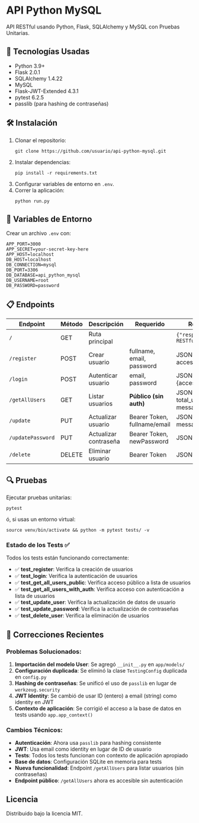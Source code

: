 # API Python MySQL

API RESTful usando Python, Flask, SQLAlchemy y MySQL con Pruebas Unitarias.

## 🚀 Tecnologías Usadas

- Python 3.9+
- Flask 2.0.1
- SQLAlchemy 1.4.22
- MySQL
- Flask-JWT-Extended 4.3.1
- pytest 6.2.5
- passlib (para hashing de contraseñas)

## 🛠️ Instalación

1. Clonar el repositorio:
   ```
   git clone https://github.com/usuario/api-python-mysql.git
   ```
2. Instalar dependencias:
   ```
   pip install -r requirements.txt
   ```
3. Configurar variables de entorno en `.env`.
4. Correr la aplicación:
   ```
   python run.py
   ```

## 🔧 Variables de Entorno

Crear un archivo `.env` con:
```
APP_PORT=3000
APP_SECRET=your-secret-key-here
APP_HOST=localhost
DB_HOST=localhost
DB_CONNECTION=mysql
DB_PORT=3306
DB_DATABASE=api_python_mysql
DB_USERNAME=root
DB_PASSWORD=password
```

## 📋 Endpoints

| Endpoint         | Método | Descripción          | Requerido                  | Respuesta                          |
|------------------|--------|----------------------|----------------------------|------------------------------------|
| `/`              | GET    | Ruta principal       |                            | `{"response":"Flask RESTful API"}`|
| `/register`      | POST   | Crear usuario        | fullname, email, password  | JSON {message, access_token}       |
| `/login`         | POST   | Autenticar usuario   | email, password            | JSON {access_token}                |
| `/getAllUsers`   | GET    | Listar usuarios      | **Público (sin auth)**     | JSON {users, total_users, message} |
| `/update`        | PUT    | Actualizar usuario   | Bearer Token, fullname/email | JSON {dataUser, message}         |
| `/updatePassword`| PUT    | Actualizar contraseña| Bearer Token, newPassword  | JSON {message}                     |
| `/delete`        | DELETE | Eliminar usuario     | Bearer Token               | JSON {message}                     |

## 🔍 Pruebas

Ejecutar pruebas unitarias:
```
pytest
```
ó, si usas un entorno virtual:
```
source venv/bin/activate && python -m pytest tests/ -v
```

### Estado de los Tests ✅

Todos los tests están funcionando correctamente:

- ✅ **test_register**: Verifica la creación de usuarios
- ✅ **test_login**: Verifica la autenticación de usuarios  
- ✅ **test_get_all_users_public**: Verifica acceso público a lista de usuarios
- ✅ **test_get_all_users_with_auth**: Verifica acceso con autenticación a lista de usuarios
- ✅ **test_update_user**: Verifica la actualización de datos de usuario
- ✅ **test_update_password**: Verifica la actualización de contraseñas
- ✅ **test_delete_user**: Verifica la eliminación de usuarios

## 🔧 Correcciones Recientes

### Problemas Solucionados:

1. **Importación del modelo User**: Se agregó `__init__.py` en `app/models/`
2. **Configuración duplicada**: Se eliminó la clase `TestingConfig` duplicada en `config.py`
3. **Hashing de contraseñas**: Se unificó el uso de `passlib` en lugar de `werkzeug.security`
4. **JWT Identity**: Se cambió de usar ID (entero) a email (string) como identity en JWT
5. **Contexto de aplicación**: Se corrigió el acceso a la base de datos en tests usando `app.app_context()`

### Cambios Técnicos:

- **Autenticación**: Ahora usa `passlib` para hashing consistente
- **JWT**: Usa email como identity en lugar de ID de usuario
- **Tests**: Todos los tests funcionan con contexto de aplicación apropiado
- **Base de datos**: Configuración SQLite en memoria para tests
- **Nueva funcionalidad**: Endpoint `/getAllUsers` para listar usuarios (sin contraseñas)
- **Endpoint público**: `/getAllUsers` ahora es accesible sin autenticación

## Licencia

Distribuido bajo la licencia MIT.